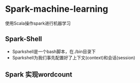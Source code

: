# Spark-machine-learning
使用Scala操作spark进行机器学习


## Spark-Shell

- Sparkshell是一个bash脚本，在./bin目录下 
- Sparkshell为我们事先配置好了上下文(context)和会话(session)


## Spark 实现wordcount



